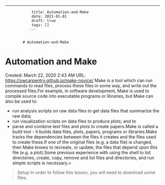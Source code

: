---
                title: Automation-and-Make
                date: 2021-01-01    
                draft: true
                tags: []
               ---


            # Automation-and-Make

# Automation and Make
Created: March 22, 2020 2:43 AM
URL: https://swcarpentry.github.io/make-novice/
Make is a tool which can run commands to read files, process these files in some way, and write out the processed files.For example, in software development, Make is used to compile source code into executable programs or libraries, but Make can also be used to:
- run analysis scripts on raw data files to get data files that summarize the raw data;
- run visualization scripts on data files to produce plots; and to
- parse and combine text files and plots to create papers.Make is called a build tool - it builds data files, plots, papers, programs or libraries.Make tracks the dependencies between the files it creates and the files used to create these.If one of the original files (e.g. a data file) is changed, then Make knows to recreate, or update, the files that depend upon this file (e.g. a plot).Some previous experience with using the shell to list directories, create, copy, remove and list files and directories, and run simple scripts is necessary.>
> Setup In order to follow this lesson, you will need to download some files.